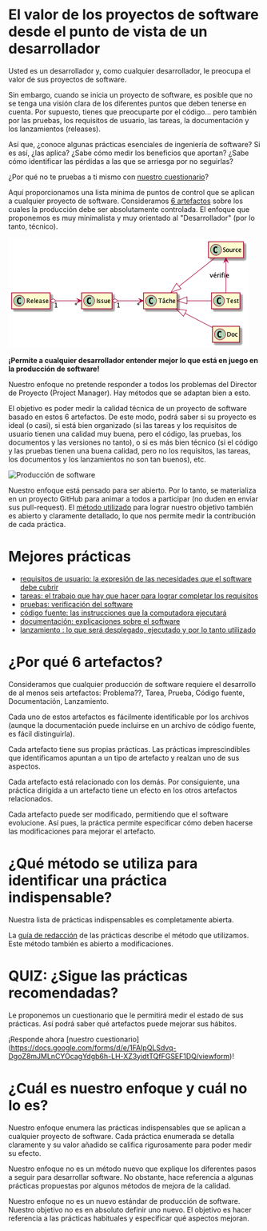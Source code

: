 El valor de los proyectos de software desde el punto de vista de un desarrollador
============================================================

Usted es un desarrollador y, como cualquier desarrollador, le preocupa el valor de sus proyectos de software.

Sin embargo, cuando se inicia un proyecto de software, es posible que no se tenga una visión clara de los diferentes puntos que deben tenerse en cuenta.
Por supuesto, tienes que preocuparte por el código... pero también por las pruebas, los requisitos de usuario, las tareas, la documentación y los lanzamientos (releases).

Así que, ¿conoce algunas prácticas esenciales de ingeniería de software? Si es así, ¿las aplica? ¿Sabe cómo medir los beneficios que aportan? ¿Sabe cómo identificar las pérdidas a las que se arriesga por no seguirlas?

¿Por qué no te pruebas a ti mismo con [nuestro cuestionario](https://docs.google.com/forms/d/e/1FAIpQLSdvq-DgoZ8mJMLnCYOcagYdgb6h-LH-XZ3yidtTQfFGSEF1DQ/viewform)?

Aquí proporcionamos una lista mínima de puntos de control que se aplican a cualquier proyecto de software.
Consideramos [6 artefactos](#por-qué-6-artefactos) sobre los cuales la producción debe ser absolutamente controlada.
El enfoque que proponemos es muy minimalista y muy orientado al "Desarrollador" (por lo tanto, técnico).

![Los 6 artefactos](artefacts.png)

**¡Permite a cualquier desarrollador entender mejor lo que está en juego en la producción de software!**

Nuestro enfoque no pretende responder a todos los problemas del Director de Proyecto (Project Manager). Hay métodos que se adaptan bien a esto.

El objetivo es poder medir la calidad técnica de un proyecto de software basado en estos 6 artefactos. De este modo, podrá saber si su proyecto es ideal (o casi), si está bien organizado (si las tareas y los requisitos de usuario tienen una calidad muy buena, pero el código, las pruebas, los documentos y las versiones no tanto), o si es más bien técnico (si el código y las pruebas tienen una buena calidad, pero no los requisitos, las tareas, los documentos y los lanzamientos no son tan buenos), etc.

![Producción de software](radar.png)

Nuestro enfoque está pensado para ser abierto. Por lo tanto, se materializa en un proyecto GitHub para animar a todos a participar (no duden en enviar sus pull-request). El [método utilizado](./METHODE.md) para lograr nuestro objetivo también es abierto y claramente detallado, lo que nos permite medir la contribución de cada práctica.


Mejores prácticas
===============================

* [requisitos de usuario: la expresión de las necesidades que el software debe cubrir](./issue/)
* [tareas: el trabajo que hay que hacer para lograr completar los requisitos](./tache/)
* [pruebas: verificación del software](./test/)
* [código fuente: las instrucciones que la computadora ejecutará](./code/)
* [documentación: explicaciones sobre el software](./doc/)
* [lanzamiento : lo que será desplegado, ejecutado y por lo tanto utilizado](./release/)


¿Por qué 6 artefactos?
======================

Consideramos que cualquier producción de software requiere el desarrollo de al menos seis artefactos: Problema??, Tarea, Prueba, Código fuente, Documentación, Lanzamiento.

Cada uno de estos artefactos es fácilmente identificable por los archivos (aunque la documentación puede incluirse en un archivo de código fuente, es fácil distinguirla).

Cada artefacto tiene sus propias prácticas. Las prácticas imprescindibles que identificamos apuntan a un tipo de artefacto y realzan uno de sus aspectos.

Cada artefacto está relacionado con los demás. Por consiguiente, una práctica dirigida a un artefacto tiene un efecto en los otros artefactos relacionados.

Cada artefacto puede ser modificado, permitiendo que el software evolucione. Así pues, la práctica permite especificar cómo deben hacerse las modificaciones para mejorar el artefacto.


¿Qué método se utiliza para identificar una práctica indispensable?
===================================================================

Nuestra lista de prácticas indispensables es completamente abierta.

La [guía de redacción](./METHOD.md) de las prácticas describe el método que utilizamos. Este método también es abierto a modificaciones.


QUIZ: ¿Sigue las prácticas recomendadas?
==================================

Le proponemos un cuestionario que le permitirá medir el estado de sus prácticas. Así podrá saber qué artefactos puede mejorar sus hábitos.

¡Responde ahora [nuestro cuestionario] (https://docs.google.com/forms/d/e/1FAIpQLSdvq-DgoZ8mJMLnCYOcagYdgb6h-LH-XZ3yidtTQfFGSEF1DQ/viewform)!


¿Cuál es nuestro enfoque y cuál no lo es?
=========================================

Nuestro enfoque enumera las prácticas indispensables que se aplican a cualquier proyecto de software. Cada práctica enumerada se detalla claramente y su valor añadido se califica rigurosamente para poder medir su efecto.

Nuestro enfoque no es un método nuevo que explique los diferentes pasos a seguir para desarrollar software. No obstante, hace referencia a algunas prácticas propuestas por algunos métodos de mejora de la calidad.

Nuestro enfoque no es un nuevo estándar de producción de software. Nuestro objetivo no es en absoluto definir uno nuevo. El objetivo es hacer referencia a las prácticas habituales y especificar qué aspectos mejoran.
